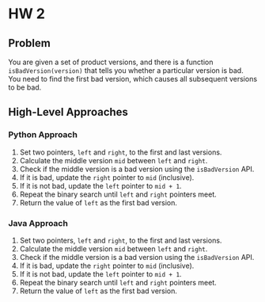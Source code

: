 
# HW 2

## Problem
You are given a set of product versions, and there is a function `isBadVersion(version)` that tells you whether a particular version is bad. You need to find the first bad version, which causes all subsequent versions to be bad.

## High-Level Approaches

### Python Approach

1. Set two pointers, `left` and `right`, to the first and last versions.
2. Calculate the middle version `mid` between `left` and `right`.
3. Check if the middle version is a bad version using the `isBadVersion` API.
4. If it is bad, update the `right` pointer to `mid` (inclusive).
5. If it is not bad, update the `left` pointer to `mid + 1`.
6. Repeat the binary search until `left` and `right` pointers meet.
7. Return the value of `left` as the first bad version.

### Java Approach

1. Set two pointers, `left` and `right`, to the first and last versions.
2. Calculate the middle version `mid` between `left` and `right`.
3. Check if the middle version is a bad version using the `isBadVersion` API.
4. If it is bad, update the `right` pointer to `mid` (inclusive).
5. If it is not bad, update the `left` pointer to `mid + 1`.
6. Repeat the binary search until `left` and `right` pointers meet.
7. Return the value of `left` as the first bad version.
